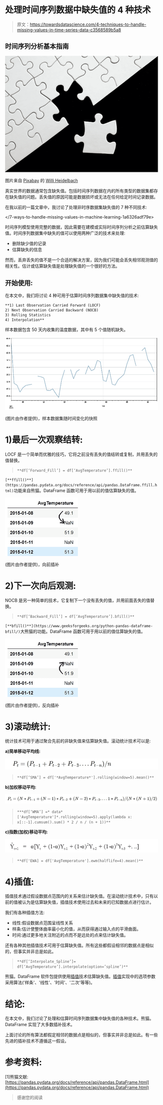 # 处理时间序列数据中缺失值的 4 种技术

> 原文：<https://towardsdatascience.com/4-techniques-to-handle-missing-values-in-time-series-data-c3568589b5a8>

## 时间序列分析基本指南

![](img/7d841268653c34bf89ce9ce3ee360f93.png)

图片来自 [Pixabay](https://pixabay.com/?utm_source=link-attribution&amp;utm_medium=referral&amp;utm_campaign=image&amp;utm_content=693873) 的 [Willi Heidelbach](https://pixabay.com/users/wilhei-883152/?utm_source=link-attribution&amp;utm_medium=referral&amp;utm_campaign=image&amp;utm_content=693873)

真实世界的数据通常包含缺失值。包括时间序列数据在内的所有类型的数据集都存在缺失值的问题。丢失值的原因可能是数据损坏或无法在任何给定时间记录数据。

在我以前的一篇文章中，我讨论了处理非时序数据集缺失值的 7 种不同技术:

</7-ways-to-handle-missing-values-in-machine-learning-1a6326adf79e>  

时间序列模型使用完整的数据，因此需要在建模或实际时间序列分析之前估算缺失值。时间序列数据集中缺失的值可以使用两种广泛的技术来处理:

*   删除缺少值的记录
*   估算缺失的信息

然而，丢弃丢失的值不是一个合适的解决方案，因为我们可能会丢失相邻观测值的相关性。估计或估算缺失值是处理缺失值的一个很好的方法。

## 开始使用:

在本文中，我们将讨论 4 种可用于估算时间序列数据集中缺失值的技术:

```
**1) Last Observation Carried Forward (LOCF)
2) Next Observation Carried Backward (NOCB)
3) Rolling Statistics
4) Interpolation**
```

样本数据包含 50 天内收集的温度数据，其中有 5 个值随机缺失。

![](img/13a9ca7d7fb6f92f9bf97a28adf0f429.png)

(图片由作者提供)，样本数据集随时间变化的快照

# 1)最后一次观察结转:

LOCF 是一个简单而优雅的技巧，它将之前没有丢失的值结转或复制，并用丢失的值替换。

> `**df[‘Forward_Fill’] = df[‘AvgTemperature’].ffill()**`

`[**ffill()**](https://pandas.pydata.org/docs/reference/api/pandas.DataFrame.ffill.html)`功能来自熊猫。DataFrame 函数可用于用以前的值估算缺失的值。

![](img/d015270e1d8a243f9a0708eda1280cd1.png)

(图片由作者提供)，向前插补

# 2)下一次向后观测:

NOCB 是另一种简单的技术，它复制下一个没有丢失的值，并用前面丢失的值替换。

> `**df[‘Backward_Fill’] = df[‘AvgTemperature’].bfill()**`

`[**bfill()**](https://www.geeksforgeeks.org/python-pandas-dataframe-bfill/)`大熊猫的功能。DataFrame 函数可用于用以前的值估算缺失的值。

![](img/684c8696920cbe5f45cb91a078ad77ae.png)

(图片由作者提供)，反向插补

# 3)滚动统计:

统计技术可用于通过聚合先前的非缺失值来估算缺失值。滚动统计技术可以是:

**a)简单移动平均线:**

![](img/251d48bb3dc25b81314717f327222bff.png)

> `**df[‘SMA’] = df['*AvgTemperature*'].rolling(window=5).mean()**`

**b)加权移动平均:**

![](img/25360aa8304f8f13eadf14ceb2ee5327.png)

> `***df[‘WMA’] =* data*['AvgTemperature']*.rolling(window=5).apply(lambda x: x[::-1].cumsum().sum() * 2 / n / (n + 1))**`

**c)指数(加权)移动平均:**

![](img/7f7e64807514305bd145b44d58dec64d.png)

> `**df['EWA] = df['AvgTemperature'].ewm(halflife=4).mean()**`

# 4)插值:

插值技术通过假设数据点范围内的关系来估计缺失值。在滚动统计技术中，只有以前的值被认为是估算缺失值，插值技术使用过去和未来的已知数据点进行估计。

我们有各种插值方法:

*   线性:假设数据点范围呈线性关系
*   样条:估计使整体曲率最小化的值，从而获得通过输入点的平滑曲面。
*   时间:通过更多地关注附近的点而不是远处的点来估计缺失值。

还有各种其他插值技术可用于估算缺失值。所有这些都假设相邻的数据点是相似的，但事实并非总是如此。

> `**df[‘Interpolate_Spline’]= df[‘AvgTemperature’].interpolate(option=’spline’)**`

熊猫。DataFrame 软件包提供使用[插值](https://pandas.pydata.org/docs/reference/api/pandas.DataFrame.interpolate.html)技术估算缺失值。[插值](https://pandas.pydata.org/docs/reference/api/pandas.DataFrame.interpolate.html)实现中的选项参数采用算法('样条'、'线性'、'时间'、'二次'等等)。

# 结论:

在本文中，我们讨论了处理和估算时间序列数据集中缺失值的各种技术。熊猫。DataFrame 实现了大多数插补技术。

上面讨论的所有算法都假定相邻的数据点是相似的，但事实并非总是如此。有一些先进的插补技术不遵循这一假设。

# 参考资料:

[1]熊猫文献:[https://pandas.pydata.org/docs/reference/api/pandas.DataFrame.html](https://pandas.pydata.org/docs/reference/api/pandas.DataFrame.html)

> 感谢您的阅读